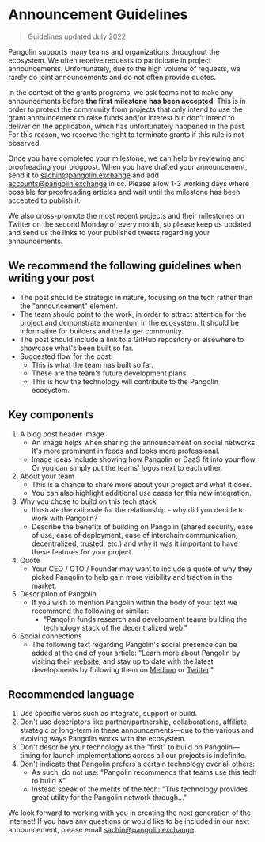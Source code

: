 # Announcement Guidelines

> Guidelines updated July 2022

Pangolin supports many teams and organizations throughout the ecosystem. We often receive requests to participate in project announcements. Unfortunately, due to the high volume of requests, we rarely do joint announcements and do not often provide quotes.

In the context of the grants programs, we ask teams not to make any announcements before **the first milestone has been accepted**. This is in order to protect the community from projects that only intend to use the grant announcement to raise funds and/or interest but don't intend to deliver on the application, which has unfortunately happened in the past. For this reason, we reserve the right to terminate grants if this rule is not observed.

Once you have completed your milestone, we can help by reviewing and proofreading your blogpost. When you have drafted your announcement, send it to sachin@pangolin.exchange and add accounts@pangolin.exchange in cc. Please allow 1-3 working days where possible for proofreading articles and wait until the milestone has been accepted to publish it.

We also cross-promote the most recent projects and their milestones on Twitter on the second Monday of every month, so please keep us updated and send us the links to your published tweets regarding your announcements.

## We recommend the following guidelines when writing your post

- The post should be strategic in nature, focusing on the tech rather than the "announcement" element.
- The team should point to the work, in order to attract attention for the project and demonstrate momentum in the ecosystem. It should be informative for builders and the larger community.
- The post should include a link to a GitHub repository or elsewhere to showcase what's been built so far.
- Suggested flow for the post:
  - This is what the team has built so far.
  - These are the team's future development plans.
  - This is how the technology will contribute to the Pangolin ecosystem.

## Key components

1. A blog post header image
   - An image helps when sharing the announcement on social networks. It's more prominent in feeds and looks more professional.
   - Image ideas include showing how Pangolin or DaaS fit into your flow. Or you can simply put the teams' logos next to each other.
2. About your team
   - This is a chance to share more about your project and what it does.
   - You can also highlight additional use cases for this new integration.
3. Why you chose to build on this tech stack
   - Illustrate the rationale for the relationship - why did you decide to work with Pangolin?
   - Describe the benefits of building on Pangolin (shared security, ease of use, ease of deployment, ease of interchain communication, decentralized,
  trusted, etc.) and why it was it important to have these features for your project.
4. Quote
   - Your CEO / CTO / Founder may want to include a quote of why they picked Pangolin to help gain more visibility and traction in the market.
5. Description of Pangolin
   - If you wish to mention Pangolin within the body of your text we recommend the following or similar:
     - "Pangolin funds research and development teams building the
technology stack of the decentralized web."
6. Social connections
   - The following text regarding Pangolin's social presence can be added at the end of your article: "Learn more about Pangolin by visiting their [website](https://pangolin.exchange/), and stay up to date with the latest developments by following them on [Medium](https://pangolindex.medium.com/) or [Twitter](https://twitter.com/pangolindex)."
  
## Recommended language
  
1. Use specific verbs such as integrate, support or build.
2. Don't use descriptors like partner/partnership, collaborations, affiliate, strategic or long-term in these announcements—due to the various and evolving ways Pangolin works with the ecosystem.
3. Don't describe your technology as the "first" to build on Pangolin—timing for launch implementations across all our projects is indefinite.
4. Don't indicate that Pangolin prefers a certain technology over all others:
   - As such, do not use: "Pangolin recommends that teams use this tech to build X"
   - Instead speak of the merits of the tech: "This technology provides great utility for the Pangolin network through..."

We look forward to working with you in creating the next generation of the internet! If you have any questions or would like to be included in our next announcement, please email sachin@pangolin.exchange.

